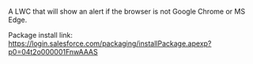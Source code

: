 A LWC that will show an alert if the browser is not Google Chrome or MS Edge.

Package install link: https://login.salesforce.com/packaging/installPackage.apexp?p0=04t2o000001FnwAAAS
